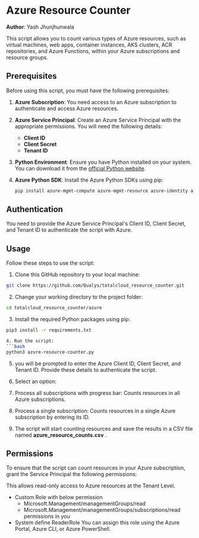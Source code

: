 # Azure Resource Counter

**Author**: Yash Jhunjhunwala

This script allows you to count various types of Azure resources, such as virtual machines, web apps, container instances, AKS clusters, ACR repositories, and Azure Functions, within your Azure subscriptions and resource groups.

## Prerequisites

Before using this script, you must have the following prerequisites:

1. **Azure Subscription**: You need access to an Azure subscription to authenticate and access Azure resources.

2. **Azure Service Principal**: Create an Azure Service Principal with the appropriate permissions. You will need the following details:
   - **Client ID**
   - **Client Secret**
   - **Tenant ID**

3. **Python Environment**: Ensure you have Python installed on your system. You can download it from the [official Python website](https://www.python.org/downloads/).

4. **Azure Python SDK**: Install the Azure Python SDKs using pip:
   ```bash
   pip install azure-mgmt-compute azure-mgmt-resource azure-identity azure-mgmt-web azure-mgmt-containerinstance azure-mgmt-containerservice azure-mgmt-containerregistry tqdm

## Authentication
You need to provide the Azure Service Principal's Client ID, Client Secret, and Tenant ID to authenticate the script with Azure.

## Usage
Follow these steps to use the script:

1. Clone this GitHub repository to your local machine:
```bash
git clone https://github.com/Qualys/totalcloud_resource_counter.git
```

2. Change your working directory to the project folder:
```bash
cd totalcloud_resource_counter/azure
```
3. Install the required Python packages using pip:
```bash
pip3 install -r requirements.txt

4. Run the script:
```bash
python3 azure-resource-counter.py
```
5. you will be prompted to enter the Azure Client ID, Client Secret, and Tenant ID. Provide these details to authenticate the script.

6. Select an option:
  1. Process all subscriptions with progress bar: Counts resources in all Azure subscriptions.
  2. Process a single subscription: Counts resources in a single Azure subscription by entering its ID.

7. The script will start counting resources and save the results in a CSV file named **azure_resource_counts.csv** .

## Permissions
To ensure that the script can count resources in your Azure subscription, grant the Service Principal the following permissions:

This allows read-only access to Azure resources at the Tenant Level.
- Custom Role with below permission
  - Microsoft.Management/managementGroups/read
  - Microsoft.Management/managementGroups/subscriptions/read permissions in you
- System define ReaderRole
You can assign this role using the Azure Portal, Azure CLI, or Azure PowerShell.
